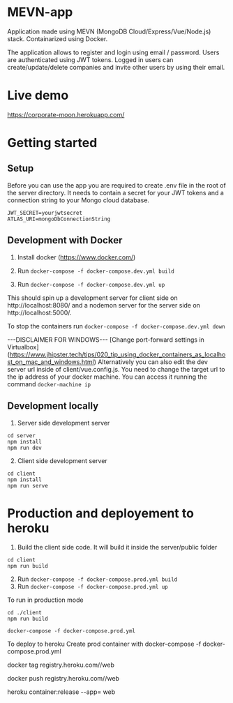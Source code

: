 # MEVN-app
Application made using MEVN (MongoDB Cloud/Express/Vue/Node.js) stack. Containarized using Docker. 

The application allows to register and login using email / password. Users are authenticated using JWT tokens. Logged in users can create/update/delete companies and invite other users by using their email.

# Live demo 
https://corporate-moon.herokuapp.com/

# Getting started
## Setup
Before you can use the app you are required to create .env file in the root of the server directory. It needs to contain a secret for your JWT tokens and a connection string to your Mongo cloud database.
```
JWT_SECRET=yourjwtsecret
ATLAS_URI=mongoDbConnectionString
```

## Development with Docker
1. Install docker (https://www.docker.com/)

2. Run ```docker-compose -f docker-compose.dev.yml build```

3. Run ```docker-compose -f docker-compose.dev.yml up```

This should spin up a development server for client side on http://localhost:8080/ and a nodemon server for the server side on http://localhost:5000/.

To stop the containers run ```docker-compose -f docker-compose.dev.yml down```


---DISCLAIMER FOR WINDOWS---
[Change port-forward settings in Virtualbox] (https://www.jhipster.tech/tips/020_tip_using_docker_containers_as_localhost_on_mac_and_windows.html)
Alternatively you can also edit the dev server url inside of client/vue.config.js. You need to change the target url to the ip address of your docker machine. You can access it running the command ```docker-machine ip```

## Development locally
1. Server side development server
```
cd server
npm install
npm run dev
```

2. Client side development server
```
cd client
npm install
npm run serve
```

# Production and deployement to heroku
1. Build the client side code. It will build it inside the server/public folder
```
cd client
npm run build
```

2. Run ```docker-compose -f docker-compose.prod.yml build```
3. Run ```docker-compose -f docker-compose.prod.yml up```




To run in production mode
``` 
cd ./client 
npm run build
``` 
``` 
docker-compose -f docker-compose.prod.yml
```

To deploy to heroku
Create prod container with 
docker-compose -f docker-compose.prod.yml

docker tag <container-id> registry.heroku.com/<app-name>/web
 
docker push registry.heroku.com/<app-name>/web 

heroku container:release --app=<app-name> web  
